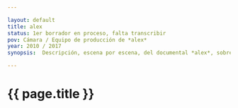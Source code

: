 ```yaml
---

layout: default
title: alex
status: 1er borrador en proceso, falta transcribir
pov: Cámara / Equipo de producción de *alex*
year: 2010 / 2017
synopsis:  Descripción, escena por escena, del documental *alex*, sobre la inundación de 2010 en Sabinas y la Región Carbonífera. El documental es un pastiche pretencioso que recuerda a Herzog y Lanzman sin el talento. Diversas notas al pie del texto recogen las impresiones de los realizadores años después de haber filmado el documental, a manera de commentary track. En ese comentario se aprende que en 2018 la productora decidió actualizar y re-editar el documental incluyendo pietaje nuevo.

---
```


# {{ page.title }}
